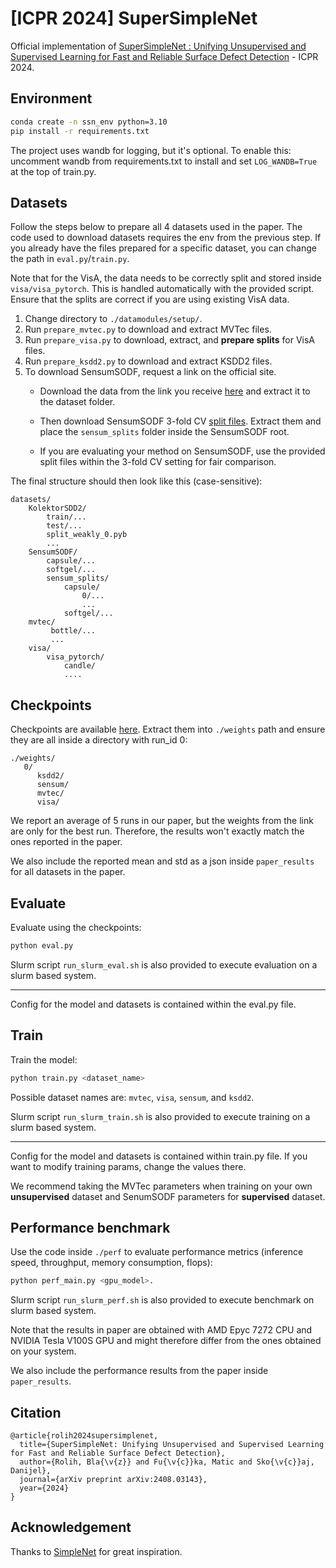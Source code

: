 # [ICPR 2024] SuperSimpleNet

Official implementation of [SuperSimpleNet : Unifying Unsupervised and Supervised Learning for Fast and Reliable Surface Defect Detection](https://arxiv.org/abs/2408.03143) - ICPR 2024.

## Environment
```bash
conda create -n ssn_env python=3.10
pip install -r requirements.txt
```

The project uses wandb for logging, but it's optional. 
To enable this: uncomment wandb from requirements.txt to install and set `LOG_WANDB=True` at the top of train.py.

## Datasets

Follow the steps below to prepare all 4 datasets used in the paper. The code used to download datasets requires the env from the previous step.
If you already have the files prepared for a specific dataset, you can change the path in `eval.py`/`train.py`.

Note that for the VisA, the data needs to be correctly split and stored inside `visa/visa_pytorch`. 
This is handled automatically with the provided script. Ensure that the splits are correct if you are using existing VisA data.

1. Change directory to `./datamodules/setup/`.
2. Run `prepare_mvtec.py` to download and extract MVTec files.
3. Run `prepare_visa.py` to download, extract, and **prepare splits** for VisA files.
4. Run `prepare_ksdd2.py` to download and extract KSDD2 files.
5. To download SensumSODF, request a link on the official site.
   - Download the data from the link you receive [here](https://www.sensum.eu/sensumsodf-dataset/) and extract it to the dataset folder.
   
   - Then download SensumSODF 3-fold CV [split files](https://drive.google.com/file/d/1CrolrOHHm3wHaKu6JKqQ62qQGclwDKBM/view?usp=sharing). Extract them and place the `sensum_splits` folder inside the SensumSODF root.
   
   - If you are evaluating your method on SensumSODF, use the provided split files within the 3-fold CV setting for fair comparison.

The final structure should then look like this (case-sensitive):

```
datasets/
    KolektorSDD2/
        train/...
        test/...
        split_weakly_0.pyb
        ...
    SensumSODF/
        capsule/...
        softgel/...
        sensum_splits/
            capsule/
                0/...
                ...
            softgel/...
    mvtec/
         bottle/...
         ...
    visa/
        visa_pytorch/
            candle/
            ....
```


## Checkpoints

Checkpoints are available [here](https://drive.google.com/file/d/1pCfBxCGXdsN0LVuf4R0KIVE6oRXJwMJ5/view?usp=sharing). 
Extract them into `./weights` path and ensure they are all inside a directory with run_id 0: 
```
./weights/
   0/
      ksdd2/
      sensum/
      mvtec/
      visa/
```

We report an average of 5 runs in our paper, but the weights from the link are only for the best run.
Therefore, the results won't exactly match the ones reported in the paper.

We also include the reported mean and std as a json inside `paper_results` for all datasets in the paper.

## Evaluate

Evaluate using the checkpoints:

```bash
python eval.py
```

Slurm script `run_slurm_eval.sh` is also provided to execute evaluation on a slurm based system.

---
Config for the model and datasets is contained within the eval.py file. 

## Train

Train the model:

```bash
python train.py <dataset_name>
```
Possible dataset names are: `mvtec`, `visa`, `sensum`, and `ksdd2`.

Slurm script `run_slurm_train.sh` is also provided to execute training on a slurm based system.

---

Config for the model and datasets is contained within train.py file. If you want to modify training params, change the values there. 

We recommend taking the MVTec parameters when training on your own **unsupervised** dataset and SenumSODF parameters for **supervised** dataset.

## Performance benchmark

Use the code inside `./perf` to evaluate performance metrics (inference speed, throughput, memory consumption, flops):

```bash
python perf_main.py <gpu_model>.
```

Slurm script `run_slurm_perf.sh` is also provided to execute benchmark on slurm based system.

Note that the results in paper are obtained with AMD Epyc 7272 CPU and NVIDIA Tesla V100S GPU and might therefore differ from the ones obtained on your system.

We also include the performance results from the paper inside `paper_results`.

## Citation

```
@article{rolih2024supersimplenet,
  title={SuperSimpleNet: Unifying Unsupervised and Supervised Learning for Fast and Reliable Surface Defect Detection},
  author={Rolih, Bla{\v{z}} and Fu{\v{c}}ka, Matic and Sko{\v{c}}aj, Danijel},
  journal={arXiv preprint arXiv:2408.03143},
  year={2024}
}
```

## Acknowledgement

Thanks to [SimpleNet](https://github.com/DonaldRR/SimpleNet) for great inspiration.
